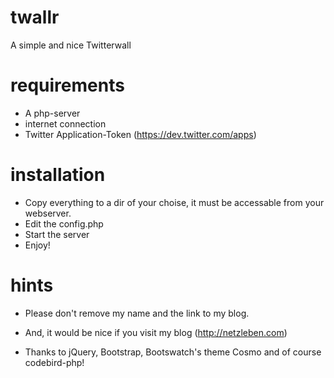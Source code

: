 twallr
======

A simple and nice Twitterwall

requirements
===
- A php-server
- internet connection
- Twitter Application-Token (https://dev.twitter.com/apps)

installation
===
- Copy everything to a dir of your choise, it must be accessable from your webserver.
- Edit the config.php
- Start the server
- Enjoy!

hints
===
- Please don't remove my name and the link to my blog.
- And, it would be nice if you visit my blog (http://netzleben.com)

- Thanks to jQuery, Bootstrap, Bootswatch's theme Cosmo and of course codebird-php! 
